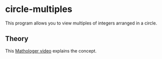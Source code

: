 # circle-multiples
This program allows you to view multiples of integers arranged in a circle.

## Theory
This [Mathologer video](https://youtu.be/qhbuKbxJsk8) explains the concept.
